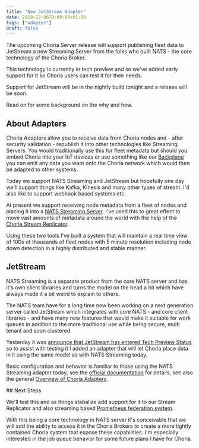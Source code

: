```yaml
---
title: "New JetStream Adapter"
date: 2019-12-06T9:09:00+01:00
tags: ["adapter"]
draft: false
---
```


The upcoming Choria Server release will support publishing fleet data to JetStream a new Streaming Server from the folks who built NATS - the core technology of the Choria Broker.

This technology is currently in tech preview and so we've added early support for it so Choria users can test it for their needs.

Support for JetStream will be in the nightly build tonight and a release will be soon.

Read on for some background on the why and how.

<!--more-->
## About Adapters

Choria Adapters allow you to receive data from Choria nodes and - after security validation - republish it into other technologies like Streaming Servers. You would traditionally use this for fleet metadata but should you embed Choria into your IoT devices or use something like our [Backplane](https://github.com/choria-io/go-backplane) you can emit any data you want onto the Choria network which would then be adapted to other systems.

Today we support NATS Streaming and JetStream but hopefully one day we'll support things like Kafka, Kinesis and many other types of stream.  I'd also like to support webhook based systems etc.

At present we support receiving node metadata from a fleet of nodes and placing it into a [NATS Streaming Server](https://docs.nats.io/nats-streaming-concepts/intro). I've used this to great effect to move vast amounts of metadata around the world with the help of the [Choria Stream Replicator](https://github.com/choria-io/stream-replicator).

Using these two tools I've built a system that will maintain a real time view of 100s of thousands of fleet nodes with 5 minute resolution including node down detection in a highly distributed and stable manner.

## JetStream

NATS Streaming is a separate product from the core NATS server and has it's own client libraries and turns the model on the head a bit which have always made it a bit weird to explain to others. 

The NATS team have for a long time now been working on a next generation server called JetStream which integrates with core NATS - and core client libraries - and have many new features that would make it suitable for work queues in addition to the more traditional use while being secure, multi tenant and soon clustered.

Yesterday it was [announce that JetStream has entered Tech Preview Status](https://github.com/nats-io/nats-server/blob/jetstream/jetstream/README.md) so to assist with testing it I added an adapter that will let Choria place data in it using the same model as with NATS Streaming today.

Basic configuration and behavior is familiar to those using the NATS Streaming adapter today, see the [official documentation](https://choria.io/docs/adapters/jetstream/) for details, see also the general [Overview of Choria Adapters](https://choria.io/docs/adapters/).

## Next Steps

We'll test this and as things stabalize add support for it to our Stream Replicator and also streaming based [Prometheus federation system](https://github.com/choria-io/prometheus-streams).

With this being a core technology in NATS server it's conceivable that we will add the ability to access it in the Choria Brokers to create a more tightly contained Choria system that expose these capabilities.  I'm especially interested in the job queue behavior for some future plans I have for Choria.